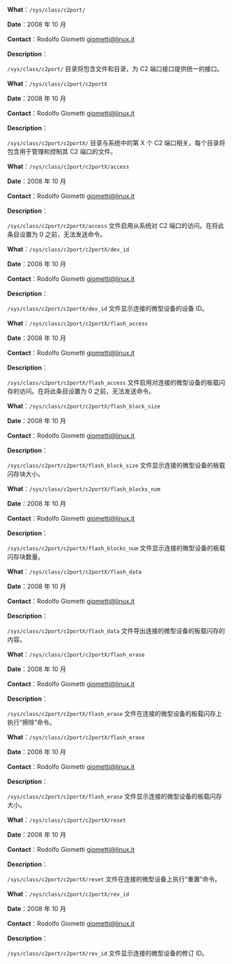 **What**：`/sys/class/c2port/`

**Date**：2008 年 10 月

**Contact**：Rodolfo Giometti <giometti@linux.it>

**Description**：

`/sys/class/c2port/` 目录将包含文件和目录，为 C2 端口接口提供统一的接口。

**What**：`/sys/class/c2port/c2portX`

**Date**：2008 年 10 月

**Contact**：Rodolfo Giometti <giometti@linux.it>

**Description**：

`/sys/class/c2port/c2portX/` 目录与系统中的第 X 个 C2 端口相关。每个目录将包含用于管理和控制其 C2 端口的文件。

**What**：`/sys/class/c2port/c2portX/access`

**Date**：2008 年 10 月

**Contact**：Rodolfo Giometti <giometti@linux.it>

**Description**：

`/sys/class/c2port/c2portX/access` 文件启用从系统对 C2 端口的访问。在将此条目设置为 0 之前，无法发送命令。

**What**：`/sys/class/c2port/c2portX/dev_id`

**Date**：2008 年 10 月

**Contact**：Rodolfo Giometti <giometti@linux.it>

**Description**：

`/sys/class/c2port/c2portX/dev_id` 文件显示连接的微型设备的设备 ID。

**What**：`/sys/class/c2port/c2portX/flash_access`

**Date**：2008 年 10 月

**Contact**：Rodolfo Giometti <giometti@linux.it>

**Description**：

`/sys/class/c2port/c2portX/flash_access` 文件启用对连接的微型设备的板载闪存的访问。在将此条目设置为 0 之前，无法发送命令。

**What**：`/sys/class/c2port/c2portX/flash_block_size`

**Date**：2008 年 10 月

**Contact**：Rodolfo Giometti <giometti@linux.it>

**Description**：

`/sys/class/c2port/c2portX/flash_block_size` 文件显示连接的微型设备的板载闪存块大小。

**What**：`/sys/class/c2port/c2portX/flash_blocks_num`

**Date**：2008 年 10 月

**Contact**：Rodolfo Giometti <giometti@linux.it>

**Description**：

`/sys/class/c2port/c2portX/flash_blocks_num` 文件显示连接的微型设备的板载闪存块数量。

**What**：`/sys/class/c2port/c2portX/flash_data`

**Date**：2008 年 10 月

**Contact**：Rodolfo Giometti <giometti@linux.it>

**Description**：

`/sys/class/c2port/c2portX/flash_data` 文件导出连接的微型设备的板载闪存的内容。

**What**：`/sys/class/c2port/c2portX/flash_erase`

**Date**：2008 年 10 月

**Contact**：Rodolfo Giometti <giometti@linux.it>

**Description**：

`/sys/class/c2port/c2portX/flash_erase` 文件在连接的微型设备的板载闪存上执行“擦除”命令。

**What**：`/sys/class/c2port/c2portX/flash_erase`

**Date**：2008 年 10 月

**Contact**：Rodolfo Giometti <giometti@linux.it>

**Description**：

`/sys/class/c2port/c2portX/flash_erase` 文件显示连接的微型设备的板载闪存大小。

**What**：`/sys/class/c2port/c2portX/reset`

**Date**：2008 年 10 月

**Contact**：Rodolfo Giometti <giometti@linux.it>

**Description**：

`/sys/class/c2port/c2portX/reset` 文件在连接的微型设备上执行“重置”命令。

**What**：`/sys/class/c2port/c2portX/rev_id`

**Date**：2008 年 10 月

**Contact**：Rodolfo Giometti <giometti@linux.it>

**Description**：

`/sys/class/c2port/c2portX/rev_id` 文件显示连接的微型设备的修订 ID。